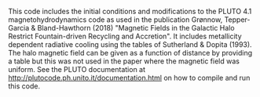 This code includes the initial conditions and modifications to the PLUTO 4.1 magnetohydrodynamics code as used in the publication Grønnow, Tepper-Garcia & Bland-Hawthorn (2018) "Magnetic Fields in the Galactic Halo Restrict Fountain-driven Recycling and Accretion".
It includes metallicity dependent radiative cooling using the tables of Sutherland & Dopita (1993).
The halo magnetic field can be given as a function of distance by providing a table but this was not used in the paper where the magnetic field was uniform.
See the PLUTO documentation at http://plutocode.ph.unito.it/documentation.html on how to compile and run this code.
